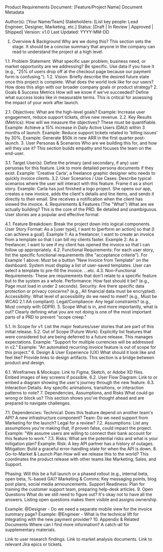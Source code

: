 Product Requirements Document: [Feature/Project Name]
Document Metadata

Author(s): [Your Name/Team]
Stakeholders: [List key people: Lead Engineer, Designer, Marketing, etc.]
Status: [Draft | In Review | Approved | Shipped]
Version: v1.0
Last Updated: YYYY-MM-DD

1. Overview & Background
   Why are we doing this?
   This section sets the stage. It should be a concise summary that anyone in the company can read to understand the project at a high level.

1.1. Problem Statement: What specific user problem, business need, or market opportunity are we addressing? Be specific. Use data if you have it (e.g., "25% of users drop off at the checkout page because our payment form is confusing.").
1.2. Vision: Briefly describe the desired future state once this project is complete. What does the world look like for our users? How does this align with our broader company goals or product strategy? 2. Goals & Success Metrics
How will we know if we've succeeded?
Define what success looks like in measurable terms. This is critical for assessing the impact of your work after launch.

2.1. Objectives: What are the high-level goals?
Example: Increase user engagement, reduce support tickets, drive new revenue.
2.2. Key Results (Metrics): How will we measure the objectives? These must be quantifiable.
Example: Achieve a 15% increase in Daily Active Users (DAU) within 3 months of launch.
Example: Reduce support tickets related to 'billing issues' by 30%.
Example: Generate $50k in new ARR in the first quarter post-launch. 3. User Personas & Scenarios
Who are we building this for, and how will they use it?
This section builds empathy and focuses the team on the end-user.

3.1. Target User(s): Define the primary (and secondary, if any) user personas for this feature. Link to more detailed persona documents if they exist.
Example: 'Creative Carla', a freelance graphic designer who needs to quickly invoice clients.
3.2. User Scenarios / Use Cases: Describe typical scenarios where the user will interact with this feature. Frame it as a short story.
Example: Carla has just finished a logo project. She opens our app, creates a new invoice, adds the client's details and line items, and sends it directly to their email. She receives a notification when the client has viewed the invoice. 4. Requirements & Features (The "What")
What are we actually building?
This is the core of the PRD. Be detailed and unambiguous. User stories are a popular and effective format.

4.1. Feature Breakdown: Break the project down into logical components.
User Story Format: As a [user type], I want to [perform an action] so that [I can achieve a goal].
Example 1: As a freelancer, I want to create an invoice from a template so that I can bill my clients faster.
Example 2: As a freelancer, I want to see if my client has opened the invoice so that I can follow up appropriately.
4.2. Functional Requirements: For each user story, list the specific functional requirements (the "acceptance criteria").
For Example 1 above:
Must be a button "New Invoice from Template" on the dashboard.
System must display a list of user-saved templates.
User can select a template to pre-fill the invoice.
...etc.
4.3. Non-Functional Requirements: These are requirements that don't relate to a specific feature but to the system as a whole.
Performance: How fast should it be? (e.g., Page must load in under 2 seconds).
Security: Are there specific data protection or privacy concerns? (e.g., All financial data must be encrypted).
Accessibility: What level of accessibility do we need to meet? (e.g., Must be WCAG 2.1 AA compliant).
Legal/Compliance: Any legal constraints? (e.g., Must comply with GDPR). 5. Scope
What is in, and more importantly, what is out?
Clearly defining what you are not doing is one of the most important parts of a PRD to prevent "scope creep."

5.1. In Scope for v1: List the major features/user stories that are part of this initial release.
5.2. Out of Scope (Future Work): Explicitly list features that were considered but are being deferred to a future release. This manages expectations.
Example: "Support for multiple currencies will be addressed in v2."
Example: "An automated recurring invoice feature is out of scope for this project." 6. Design & User Experience (UX)
What should it look like and feel like?
Provide links to design artifacts. This section is a bridge between product and design.

6.1. Wireframes & Mockups: Link to Figma, Sketch, or Adobe XD files. Embed images of key screens if possible.
6.2. User Flow Diagram: Link to or embed a diagram showing the user's journey through the new feature.
6.3. Interaction Details: Any specific animations, transitions, or interaction patterns to note? 7. Dependencies, Assumptions, and Risks
What could go wrong or block us?
This section shows you've thought ahead and are prepared to navigate challenges.

7.1. Dependencies:
Technical: Does this feature depend on another team's API? A new infrastructure component?
Team: Do we need support from Marketing for the launch? Legal for a review?
7.2. Assumptions: List any assumptions you're making that, if proven false, could impact the project.
Example: "We assume users are willing to connect their bank account for this feature to work."
7.3. Risks: What are the potential risks and what is your mitigation plan?
Example: Risk: A key API partner has a history of outages. Mitigation: Build a graceful error-handling state for when the API is down. 8. Go-to-Market & Launch Plan
How will we release this to the world?
This coordinates the product release with other teams like Marketing, Sales, and Support.

Phasing: Will this be a full launch or a phased rollout (e.g., internal beta, open beta, %-based GA)?
Marketing & Comms: Key messaging points, blog post plans, social media announcements.
Support Readiness: Plan for training the customer support team, preparing help-desk articles. 9. Open Questions
What do we still need to figure out?
It's okay not to have all the answers. Listing open questions makes them visible and assigns ownership.

Example: @Designer - Do we need a separate mobile view for the invoice summary page?
Example: @Engineer - What is the technical lift for integrating with the new payment provider? 10. Appendix & Related Documents
Where can I find more information?
A catch-all for supplementary materials.

Link to user research findings.
Link to market analysis documents.
Link to relevant Jira epics or tickets.

